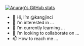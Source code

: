 [![Anurag's GitHub stats](https://github-readme-stats.vercel.app/api?username=4kangjc&show_icons=true&theme=default)](https://github.com/anuraghazra/github-readme-stats)

- 👋 Hi, I’m @kangjinci
- 👀 I’m interested in ...
- 🌱 I’m currently learning ...
- 💞️ I’m looking to collaborate on ...
- 📫 How to reach me ...

<!---
kangjinci/kangjinci is a ✨ special ✨ repository because its `README.md` (this file) appears on your GitHub profile.
You can click the Preview link to take a look at your changes.
--->
